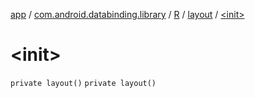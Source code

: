 [app](../../../index.md) / [com.android.databinding.library](../../index.md) / [R](../index.md) / [layout](index.md) / [&lt;init&gt;](./-init-.md)

# &lt;init&gt;

`private layout()`
`private layout()`